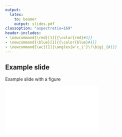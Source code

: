 ```yaml
---
output:
  latex:
    to: beamer
    output: slides.pdf
classoption: "aspectratio=169"
header-includes:
- \newcommand{\red}[1]{{\color{red}#1}}
- \newcommand{\blue}[1]{{\color{blue}#1}}
- \newcommand{\wc}[1]{\angles{w'c_i'}\!\big|_{#1}}
---
```



Example slide
--------------------

Example slide with a figure

![A caption centers the figure](figure/path.pdf)



